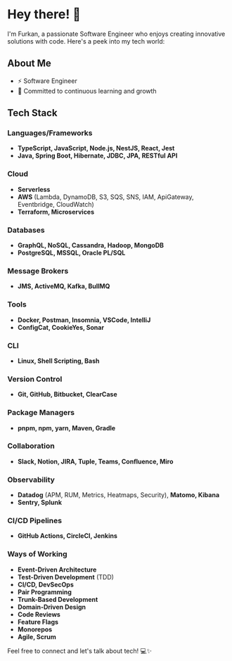 # Hey there! 👋

I'm Furkan, a passionate Software Engineer who enjoys creating innovative solutions with code. Here's a peek into my tech world:

## About Me
- ⚡ Software Engineer
- 🚀 Committed to continuous learning and growth

## Tech Stack

### Languages/Frameworks
- **TypeScript, JavaScript, Node.js, NestJS, React, Jest**
- **Java, Spring Boot, Hibernate, JDBC, JPA, RESTful API**

### Cloud
- **Serverless**
- **AWS** (Lambda, DynamoDB, S3, SQS, SNS, IAM, ApiGateway, Eventbridge, CloudWatch)
- **Terraform, Microservices**

### Databases
- **GraphQL, NoSQL, Cassandra, Hadoop, MongoDB**
- **PostgreSQL, MSSQL, Oracle PL/SQL**

### Message Brokers
- **JMS, ActiveMQ, Kafka, BullMQ**

### Tools
- **Docker, Postman, Insomnia, VSCode, IntelliJ**
- **ConfigCat, CookieYes, Sonar**

### CLI
- **Linux, Shell Scripting, Bash**

### Version Control
- **Git, GitHub, Bitbucket, ClearCase**

### Package Managers
- **pnpm, npm, yarn, Maven, Gradle**

### Collaboration
- **Slack, Notion, JIRA, Tuple, Teams, Confluence, Miro**

### Observability
- **Datadog** (APM, RUM, Metrics, Heatmaps, Security), **Matomo, Kibana**
- **Sentry, Splunk**

### CI/CD Pipelines
- **GitHub Actions, CircleCI, Jenkins**

### Ways of Working
- **Event-Driven Architecture**
- **Test-Driven Development** (TDD)
- **CI/CD, DevSecOps**
- **Pair Programming**
- **Trunk-Based Development**
- **Domain-Driven Design**
- **Code Reviews**
- **Feature Flags**
- **Monorepos**
- **Agile, Scrum**

Feel free to connect and let's talk about tech! 💻✨

